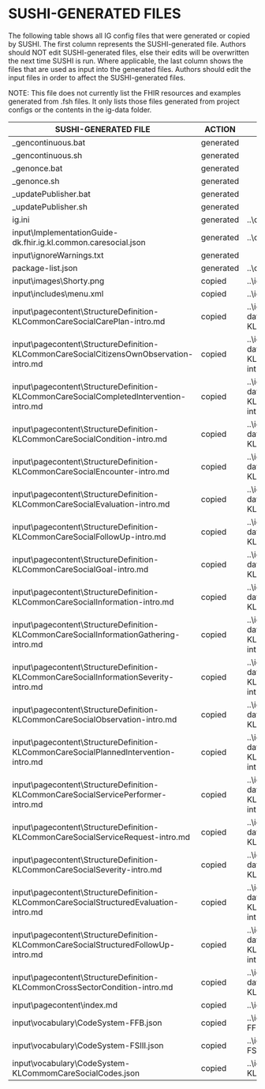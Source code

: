 # SUSHI-GENERATED FILES #

The following table shows all IG config files that were generated or copied by SUSHI.  The first column
represents the SUSHI-generated file. Authors should NOT edit SUSHI-generated files, else their edits will
be overwritten the next time SUSHI is run. Where applicable, the last column shows the files that are used
as input into the generated files. Authors should edit the input files in order to affect the SUSHI-generated
files.

NOTE: This file does not currently list the FHIR resources and examples generated from .fsh files. It only
lists those files generated from project configs or the contents in the ig-data folder.

| SUSHI-GENERATED FILE                                                                    | ACTION    | INPUT FILE(S)                                                                                      |
| --------------------------------------------------------------------------------------- | --------- | -------------------------------------------------------------------------------------------------- |
| _gencontinuous.bat                                                                      | generated |                                                                                                    |
| _gencontinuous.sh                                                                       | generated |                                                                                                    |
| _genonce.bat                                                                            | generated |                                                                                                    |
| _genonce.sh                                                                             | generated |                                                                                                    |
| _updatePublisher.bat                                                                    | generated |                                                                                                    |
| _updatePublisher.sh                                                                     | generated |                                                                                                    |
| ig.ini                                                                                  | generated | ..\config.yaml                                                                                     |
| input\ImplementationGuide-dk.fhir.ig.kl.common.caresocial.json                          | generated | ..\config.yaml, {all input resources and pages}                                                    |
| input\ignoreWarnings.txt                                                                | generated |                                                                                                    |
| package-list.json                                                                       | generated | ..\config.yaml                                                                                     |
| input\images\Shorty.png                                                                 | copied    | ..\ig-data\input\images\Shorty.png                                                                 |
| input\includes\menu.xml                                                                 | copied    | ..\ig-data\input\includes\menu.xml                                                                 |
| input\pagecontent\StructureDefinition-KLCommonCareSocialCarePlan-intro.md               | copied    | ..\ig-data\input\pagecontent\StructureDefinition-KLCommonCareSocialCarePlan-intro.md               |
| input\pagecontent\StructureDefinition-KLCommonCareSocialCitizensOwnObservation-intro.md | copied    | ..\ig-data\input\pagecontent\StructureDefinition-KLCommonCareSocialCitizensOwnObservation-intro.md |
| input\pagecontent\StructureDefinition-KLCommonCareSocialCompletedIntervention-intro.md  | copied    | ..\ig-data\input\pagecontent\StructureDefinition-KLCommonCareSocialCompletedIntervention-intro.md  |
| input\pagecontent\StructureDefinition-KLCommonCareSocialCondition-intro.md              | copied    | ..\ig-data\input\pagecontent\StructureDefinition-KLCommonCareSocialCondition-intro.md              |
| input\pagecontent\StructureDefinition-KLCommonCareSocialEncounter-intro.md              | copied    | ..\ig-data\input\pagecontent\StructureDefinition-KLCommonCareSocialEncounter-intro.md              |
| input\pagecontent\StructureDefinition-KLCommonCareSocialEvaluation-intro.md             | copied    | ..\ig-data\input\pagecontent\StructureDefinition-KLCommonCareSocialEvaluation-intro.md             |
| input\pagecontent\StructureDefinition-KLCommonCareSocialFollowUp-intro.md               | copied    | ..\ig-data\input\pagecontent\StructureDefinition-KLCommonCareSocialFollowUp-intro.md               |
| input\pagecontent\StructureDefinition-KLCommonCareSocialGoal-intro.md                   | copied    | ..\ig-data\input\pagecontent\StructureDefinition-KLCommonCareSocialGoal-intro.md                   |
| input\pagecontent\StructureDefinition-KLCommonCareSocialInformation-intro.md            | copied    | ..\ig-data\input\pagecontent\StructureDefinition-KLCommonCareSocialInformation-intro.md            |
| input\pagecontent\StructureDefinition-KLCommonCareSocialInformationGathering-intro.md   | copied    | ..\ig-data\input\pagecontent\StructureDefinition-KLCommonCareSocialInformationGathering-intro.md   |
| input\pagecontent\StructureDefinition-KLCommonCareSocialInformationSeverity-intro.md    | copied    | ..\ig-data\input\pagecontent\StructureDefinition-KLCommonCareSocialInformationSeverity-intro.md    |
| input\pagecontent\StructureDefinition-KLCommonCareSocialObservation-intro.md            | copied    | ..\ig-data\input\pagecontent\StructureDefinition-KLCommonCareSocialObservation-intro.md            |
| input\pagecontent\StructureDefinition-KLCommonCareSocialPlannedIntervention-intro.md    | copied    | ..\ig-data\input\pagecontent\StructureDefinition-KLCommonCareSocialPlannedIntervention-intro.md    |
| input\pagecontent\StructureDefinition-KLCommonCareSocialServicePerformer-intro.md       | copied    | ..\ig-data\input\pagecontent\StructureDefinition-KLCommonCareSocialServicePerformer-intro.md       |
| input\pagecontent\StructureDefinition-KLCommonCareSocialServiceRequest-intro.md         | copied    | ..\ig-data\input\pagecontent\StructureDefinition-KLCommonCareSocialServiceRequest-intro.md         |
| input\pagecontent\StructureDefinition-KLCommonCareSocialSeverity-intro.md               | copied    | ..\ig-data\input\pagecontent\StructureDefinition-KLCommonCareSocialSeverity-intro.md               |
| input\pagecontent\StructureDefinition-KLCommonCareSocialStructuredEvaluation-intro.md   | copied    | ..\ig-data\input\pagecontent\StructureDefinition-KLCommonCareSocialStructuredEvaluation-intro.md   |
| input\pagecontent\StructureDefinition-KLCommonCareSocialStructuredFollowUp-intro.md     | copied    | ..\ig-data\input\pagecontent\StructureDefinition-KLCommonCareSocialStructuredFollowUp-intro.md     |
| input\pagecontent\StructureDefinition-KLCommonCrossSectorCondition-intro.md             | copied    | ..\ig-data\input\pagecontent\StructureDefinition-KLCommonCrossSectorCondition-intro.md             |
| input\pagecontent\index.md                                                              | copied    | ..\ig-data\input\pagecontent\index.md                                                              |
| input\vocabulary\CodeSystem-FFB.json                                                    | copied    | ..\ig-data\input\vocabulary\CodeSystem-FFB.json                                                    |
| input\vocabulary\CodeSystem-FSIII.json                                                  | copied    | ..\ig-data\input\vocabulary\CodeSystem-FSIII.json                                                  |
| input\vocabulary\CodeSystem-KLCommomCareSocialCodes.json                                | copied    | ..\ig-data\input\vocabulary\CodeSystem-KLCommonCareSocialCodes.json                                |